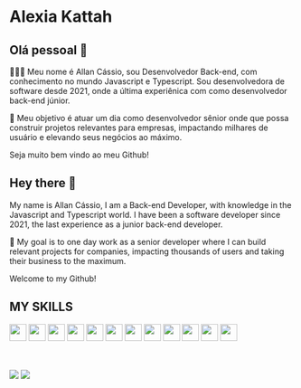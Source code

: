 # Alexia Kattah

## Olá pessoal 👋
👩🏻‍💻  Meu nome é Allan Cássio, sou Desenvolvedor Back-end, com conhecimento no mundo Javascript e Typescript. Sou desenvolvedora de software desde 2021, onde a última experiênica com como desenvolvedor back-end júnior.

🎯 Meu objetivo é atuar um dia como desenvolvedor sênior onde que possa construir projetos relevantes para empresas, impactando milhares de usuário e elevando seus negócios ao máximo. 

Seja muito bem vindo ao meu Github!

## Hey there 👋
My name is Allan Cássio, I am a Back-end Developer, with knowledge in the Javascript and Typescript world. I have been a software developer since 2021, the last experience as a junior back-end developer.

🎯 My goal is to one day work as a senior developer where I can build relevant projects for companies, impacting thousands of users and taking their business to the maximum.

Welcome to my Github!

## MY SKILLS
 
<div>
<img width="30px" src="https://cdn.jsdelivr.net/gh/devicons/devicon/icons/typescript/typescript-original.svg" />
<img width="30px" src="https://cdn.jsdelivr.net/gh/devicons/devicon/icons/javascript/javascript-original.svg" />
<img width="30px" src="https://cdn.jsdelivr.net/gh/devicons/devicon/icons/nodejs/nodejs-original.svg" />
<img width="30px" src="https://cdn.jsdelivr.net/gh/devicons/devicon/icons/nestjs/nestjs-original.svg" />
<img width="30px" src="https://cdn.jsdelivr.net/gh/devicons/devicon/icons/react/react-original.svg" />
<img width="30px" src="https://cdn.jsdelivr.net/gh/devicons/devicon/icons/nextjs/nextjs-original.svg" />
<img width="30px" src="https://cdn.jsdelivr.net/gh/devicons/devicon/icons/docker/docker-original.svg" />
<img width="30px" src="https://cdn.jsdelivr.net/gh/devicons/devicon/icons/postgresql/postgresql-original.svg" />
<img width="30px" src="https://cdn.jsdelivr.net/gh/devicons/devicon/icons/mongodb/mongodb-original.svg" />
<img width="30px" src="https://cdn.jsdelivr.net/gh/devicons/devicon/icons/html5/html5-original.svg" />
<img width="30px" src="https://cdn.jsdelivr.net/gh/devicons/devicon/icons/css3/css3-original.svg" />
<img width="30px" src="https://cdn.jsdelivr.net/gh/devicons/devicon/icons/linux/linux-original.svg" />


</div>
<br />
<br />

<div>

 
 <a href="allan.cassio1@gmail.com"><img src="https://img.shields.io/badge/Gmail-D14836?style=for-the-badge&logo=gmail&logoColor=white" /></a>
 <a href="https://www.linkedin.com/in/allan-freitas-201425151/"><img src="https://img.shields.io/badge/LinkedIn-0077B5?style=for-the-badge&logo=linkedin&logoColor=white" /></a>
 
</div>
